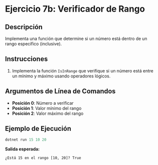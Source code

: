 # Ejercicio 7b: Verificador de Rango

## Descripción
Implementa una función que determine si un número está dentro de un rango específico (inclusive).

## Instrucciones
1. Implementa la función `IsInRange` que verifique si un número está entre un mínimo y máximo usando operadores lógicos.

## Argumentos de Línea de Comandos
- **Posición 0**: Número a verificar
- **Posición 1**: Valor mínimo del rango
- **Posición 2**: Valor máximo del rango

## Ejemplo de Ejecución

```powershell
dotnet run 15 10 20
```
**Salida esperada:**
```
¿Está 15 en el rango [10, 20]? True
```